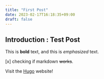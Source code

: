 ```yaml
---
title: "First Post"
date: 2023-02-17T16:18:35+09:00
draft: false
---
```



## Introduction : Test Post

This is **bold** text, and this is *emphasized* text.

[x] checking if markdown ~~works~~.

Visit the [Hugo](https://gohugo.io) website!